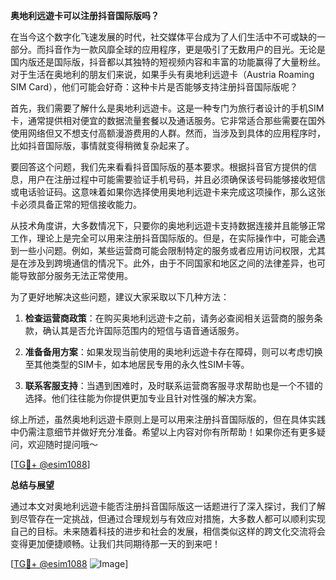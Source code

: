 **奥地利远遊卡可以注册抖音国际版吗？**

在当今这个数字化飞速发展的时代，社交媒体平台成为了人们生活中不可或缺的一部分。而抖音作为一款风靡全球的应用程序，更是吸引了无数用户的目光。无论是国内版还是国际版，抖音都以其独特的短视频内容和丰富的功能赢得了大量粉丝。对于生活在奥地利的朋友们来说，如果手头有奥地利远遊卡（Austria Roaming SIM Card），他们可能会好奇：这种卡片是否能够支持注册抖音国际版呢？

首先，我们需要了解什么是奥地利远遊卡。这是一种专门为旅行者设计的手机SIM卡，通常提供相对便宜的数据流量套餐以及通话服务。它非常适合那些需要在国外使用网络但又不想支付高额漫游费用的人群。然而，当涉及到具体的应用程序时，比如抖音国际版，事情就变得稍微复杂起来了。

要回答这个问题，我们先来看看抖音国际版的基本要求。根据抖音官方提供的信息，用户在注册过程中可能需要验证手机号码，并且必须确保该号码能够接收短信或电话验证码。这意味着如果你选择使用奥地利远遊卡来完成这项操作，那么这张卡必须具备正常的短信接收能力。

从技术角度讲，大多数情况下，只要你的奥地利远遊卡支持数据连接并且能够正常工作，理论上是完全可以用来注册抖音国际版的。但是，在实际操作中，可能会遇到一些小问题。例如，某些运营商可能会限制特定的服务或者应用访问权限，尤其是在涉及到跨境通信的情况下。此外，由于不同国家和地区之间的法律差异，也可能导致部分服务无法正常使用。

为了更好地解决这些问题，建议大家采取以下几种方法：

1. **检查运营商政策**：在购买奥地利远遊卡之前，请务必查阅相关运营商的服务条款，确认其是否允许国际范围内的短信与语音通话服务。
   
2. **准备备用方案**：如果发现当前使用的奥地利远遊卡存在障碍，则可以考虑切换至其他类型的SIM卡，如本地居民专用的永久性SIM卡等。
   
3. **联系客服支持**：当遇到困难时，及时联系运营商客服寻求帮助也是一个不错的选择。他们往往能为你提供更加专业且针对性强的解决方案。

综上所述，虽然奥地利远遊卡原则上是可以用来注册抖音国际版的，但在具体实践中仍需注意细节并做好充分准备。希望以上内容对你有所帮助！如果你还有更多疑问，欢迎随时提问哦～

[[TG💪+ @esim1088](https://t.me/s/esim1088)]

**总结与展望**

通过本文对奥地利远遊卡能否注册抖音国际版这一话题进行了深入探讨，我们了解到尽管存在一定挑战，但通过合理规划与有效应对措施，大多数人都可以顺利实现自己的目标。未来随着科技的进步和社会的发展，相信类似这样的跨文化交流将会变得更加便捷顺畅。让我们共同期待那一天的到来吧！

[[TG💪+ @esim1088](https://t.me/s/esim1088) ![Image](https://i.postimg.cc/4NQfJmqS/Snipaste-2025-05-13-00-14-12.png)]
